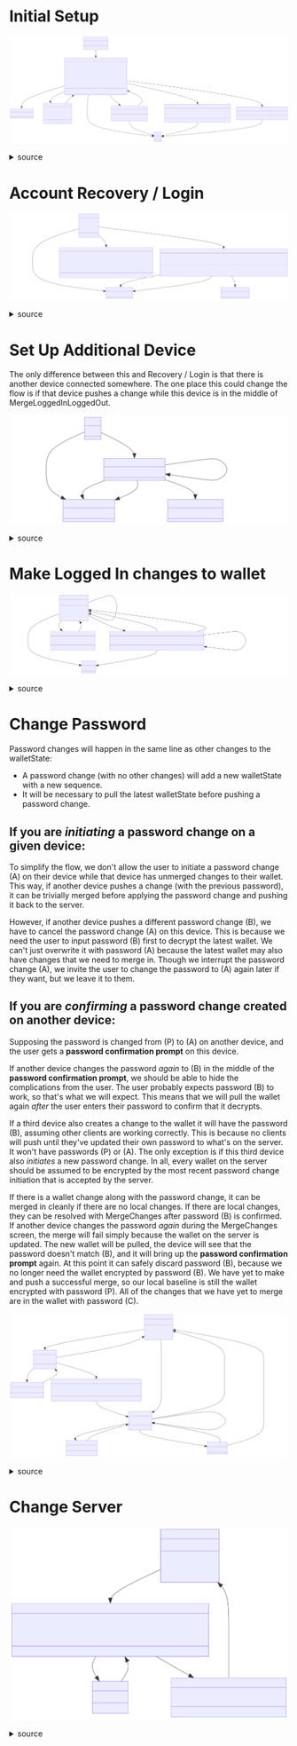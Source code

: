 # Initial Setup

![](user-flows-diagrams/diagram-1.svg)

<details><summary>source</summary>

```mermaid
classDiagram

LoggedOutHomeScreen --|> Signup : Set Up Account
Signup --|> LoggedInHomeScreen : Sign Up - Success
Signup --|> Login : I already have an account

Signup --|> SignupErrorCredentials : Sign Up - Bad Credentials
SignupErrorCredentials --|> Signup : Try Again

Signup --|> SignupErrorEmailExists : Sign Up - Email Exists On Server
SignupErrorEmailExists --|> Signup : Sign up with a different email address
SignupErrorEmailExists --|> Login : Log In Instead

Signup --|> SignupErrorPubKeyExists : Sign Up - Wallet PubKey Exists On Server with different Email
SignupErrorPubKeyExists --|> Login : Log In Instead

Signup --|> SignupErrorPubKeyEmailExists : Sign Up - Wallet PubKey Email Pair Exists On Server
SignupErrorPubKeyEmailExists --|> Login : Log In Instead

LoggedOutHomeScreen : Trending Videos
LoggedOutHomeScreen : Set Up Account()

LoggedInHomeScreen : ...

Signup : Enter Credentials
Signup : * [Server]
Signup : * [Email]
Signup : * [Password]
Signup : -
Signup : Warnings
Signup : * Wallet goes on server, but it's encrypted
Signup : * Don't lose your password! We have *no* recovery options without it.
Signup : * Make your password strong. Don't trust the server!
Signup : Sign Up()
Signup : I already have an account()

SignupErrorCredentials : Possible Errors
SignupErrorCredentials : * Server Invalid
SignupErrorCredentials : * Email Malformed
SignupErrorCredentials : * Password Not Good Enough
SignupErrorCredentials : Try Again()

SignupErrorPubKeyExists : An account with your wallet, but not the email you entered, already exists
SignupErrorPubKeyExists : Note to user
SignupErrorPubKeyExists : * Change email later if you want, after you log in
SignupErrorPubKeyExists : Log In Instead()

SignupErrorPubKeyEmailExists : An account with your wallet and this email already exists
SignupErrorPubKeyEmailExists : Log In Instead()

SignupErrorEmailExists : This email already exists on this server
SignupErrorEmailExists : Log In Instead()
SignupErrorEmailExists : Sign up with a different email address()

Login : ...
```

</details>

# Account Recovery / Login

![](user-flows-diagrams/diagram-2.svg)

<details><summary>source</summary>

```mermaid
classDiagram

Login --|> MergeLoggedInLoggedOut : Log In - Existing pre-login local changes
Login --|> DataError : Log In - Data Error
Login --|> LoggedInHomeScreen : Log In - No existing pre-login local changes

MergeLoggedInLoggedOut --|> LoggedInHomeScreen : Discard logged out changes
MergeLoggedInLoggedOut --|> LoggedInHomeScreen : Merge logged out changes
MergeLoggedInLoggedOut --|> LoggedOutHomeScreen : Cancel login

LoggedInHomeScreen : ...
LoggedOutHomeScreen : ...

MergeLoggedInLoggedOut : Before you logged in, you took some actions that were saved to your wallet. Would you like to merge them?
MergeLoggedInLoggedOut : - this is a complicated part -
MergeLoggedInLoggedOut : - this is unlike normal conflict resolution because the baseline is zero, and also the logged out wallet's keypair is discarded -
MergeLoggedInLoggedOut : Discard logged out changes()
MergeLoggedInLoggedOut : Merge logged out changes()
MergeLoggedInLoggedOut : Don't log in for now()

DataError : Possible Errors
DataError : * Corrupt wallet JSON
DataError : * Signature does not match
DataError : * Sequence error
DataError : - This might be Error Recovery Mode, or Error Recovery Mode may be split off from here -
DataError : - this is a complicated part -
DataError : ????()

Login : Enter Credentials
Login : * [Server]
Login : * [Email]
Login : * [Password]
Login : Log In()
```

</details>

# Set Up Additional Device

The only difference between this and Recovery / Login is that there is another device connected somewhere. The one place this could change the flow is if that device pushes a change while this device is in the middle of MergeLoggedInLoggedOut.

![](user-flows-diagrams/diagram-3.svg)

<details><summary>source</summary>

```mermaid
classDiagram

Login --|> MergeLoggedInLoggedOut : Existing pre-login local changes
Login --|> LoggedInHomeScreen : No existing pre-login local changes

MergeLoggedInLoggedOut --|> LoggedInHomeScreen : Discard logged out changes
MergeLoggedInLoggedOut --|> LoggedInHomeScreen : Merge logged out changes
MergeLoggedInLoggedOut --|> LoggedOutHomeScreen : Cancel login

MergeLoggedInLoggedOut --|> MergeLoggedInLoggedOut : Other device pushed an update in the middle of merging

LoggedInHomeScreen : ...
LoggedOutHomeScreen : ...

MergeLoggedInLoggedOut : ...

Login : ...

```

</details>

# Make Logged In changes to wallet

![](user-flows-diagrams/diagram-4.svg)

<details><summary>source</summary>

```mermaid
classDiagram

LoggedInHomeScreen --|> LoggedInHomeScreen : Make Changes - Change committed to server
LoggedInHomeScreen --|> MergeChanges : Make Changes - Conflict on server
LoggedInHomeScreen --|> DataError : Periodic Get Wallet - Data Error
LoggedInHomeScreen --|> VisualHash : Check Visual Hash
VisualHash --|> LoggedInHomeScreen : Go Back

MergeChanges --|> MergeChanges : Commit Merge - Other device pushed an update during MergeChanges
MergeChanges --|> LoggedInHomeScreen : Commit Merge - Merge committed to server
MergeChanges --|> LoggedInHomeScreen : Commit Merge - Too many errors [network, etc], giving up for now
MergeChanges --|> DataError : Commit Merge - Data Error

MergeChanges : Merge changes that were made here and at least one other device without rebasing
MergeChanges : - this is a complicated part -
MergeChanges : Commit Merge()

LoggedInHomeScreen : Trending Videos
LoggedInHomeScreen : Make Changes()
LoggedInHomeScreen : Check Visual Hash()
LoggedInHomeScreen : Change Password()
LoggedInHomeScreen : Change Server()

DataError : ...

VisualHash : Confirm all of your devices are in sync
VisualHash : - visual hash -
VisualHash : GoBack()

```

</details>

# Change Password

Password changes will happen in the same line as other changes to the walletState:

* A password change (with no other changes) will add a new walletState with a new sequence.
* It will be necessary to pull the latest walletState before pushing a password change.

## If you are *initiating* a password change on a given device:

To simplify the flow, we don't allow the user to initiate a password change (A) on their device while that device has unmerged changes to their wallet. This way, if another device pushes a change (with the previous password), it can be trivially merged before applying the password change and pushing it back to the server.

However, if another device pushes a different password change (B), we have to cancel the password change (A) on this device. This is because we need the user to input password (B) first to decrypt the latest wallet. We can't just overwrite it with password (A) because the latest wallet may also have changes that we need to merge in. Though we interrupt the password change (A), we invite the user to change the password to (A) again later if they want, but we leave it to them.

## If you are *confirming* a password change created on another device:

Supposing the password is changed from (P) to (A) on another device, and the user gets a **password confirmation prompt** on this device.

If another device changes the password _again_ to (B) in the middle of the **password confirmation prompt**, we should be able to hide the complications from the user. The user probably expects password (B) to work, so that's what we will expect. This means that we will pull the wallet again _after_ the user enters their password to confirm that it decrypts.

If a third device also creates a change to the wallet it will have the password (B), assuming other clients are working correctly. This is because no clients will push until they've updated their own password to what's on the server. It won't have passwords (P) or (A). The only exception is if this third device also _initiates_ a new password change. In all, every wallet on the server should be assumed to be encrypted by the most recent password change initiation that is accepted by the server.

If there is a wallet change along with the password change, it can be merged in cleanly if there are no local changes. If there are local changes, they can be resolved with MergeChanges after password (B) is confirmed. If another device changes the password _again_ during the MergeChanges screen, the merge will fail simply because the wallet on the server is updated. The new wallet will be pulled, the device will see that the password doesn't match (B), and it will bring up the **password confirmation prompt** again. At this point it can safely discard password (B), because we no longer need the wallet encrypted by password (B). We have yet to make and push a successful merge, so our local baseline is still the wallet encrypted with password (P). All of the changes that we have yet to merge are in the wallet with password (C).

![](user-flows-diagrams/diagram-5.svg)

<details><summary>source</summary>

```mermaid
classDiagram

LoggedInHomeScreen --|> ChangePassword : Change Password - *only if no un-merged changes present*
ChangePassword --|> BadPassword : Submit - Bad Password
ChangePassword --|> ChangePasswordPreempted : Submit - Another device updated the password
ChangePasswordPreempted --|> ConfirmPassword : Accept New Password Instead
ChangePassword --|> LoggedInHomeScreen : Submit - Success
BadPassword --|> ChangePassword : Try Again

LoggedInHomeScreen --|> ConfirmPassword : Other device changes password
ConfirmPassword --|> ConfirmPassword : Other device changes password during ConfirmPassword
ConfirmPassword --|> IncorrectPassword : Submit - Incorrect
ConfirmPassword --|> LoggedInHomeScreen : Submit - Success
ConfirmPassword --|> MergeChanges : Submit - Success, but we've now decrypted changes that we need to merge
IncorrectPassword --|> ConfirmPassword : Try Again

MergeChanges --|> ConfirmPassword : Commit Merge - Other device changes password during MergeChanges
MergeChanges --|> LoggedInHomeScreen : Commit Merge - Merge committed to server

MergeChanges : ...

LoggedInHomeScreen : Trending Videos
LoggedInHomeScreen : Make Changes()
LoggedInHomeScreen : Check Visual Hash()
LoggedInHomeScreen : Change Password()
LoggedInHomeScreen : Change Server()

ChangePassword : Enter Credentials
ChangePassword : * [Password]
ChangePassword : Submit()

BadPassword : Password Not Good Enough
BadPassword : Try Again()

ChangePasswordPreempted : Looks like you changed your password on another device.
ChangePasswordPreempted : You need to enter this new password on this device to continue.
ChangePasswordPreempted : If you still would like to change your password using this device, do so afterwards.
ChangePasswordPreempted : Accept New Password Instead()

ConfirmPassword : Enter Credentials
ConfirmPassword : * [Password]
ConfirmPassword : Submit()

IncorrectPassword : Password Does Not Match
IncorrectPassword : Try Again()

```

</details>


# Change Server

![](user-flows-diagrams/diagram-6.svg)

<details><summary>source</summary>

```mermaid
classDiagram

LoggedInHomeScreen --|> ChangeServer : Change Server
ChangeServer  --|> BadServer : Confirm - Bad Server
ChangeServer  --|> ChangeServerConfirmation : Confirm - Success
BadServer --|> ChangeServer : Try Again
ChangeServerConfirmation --|> LoggedInHomeScreen : Confirm

LoggedInHomeScreen : Trending Videos
LoggedInHomeScreen : Make Changes()
LoggedInHomeScreen : Check Visual Hash()
LoggedInHomeScreen : Change Password()
LoggedInHomeScreen : Change Server()

ChangeServer : We don't trust the server you were at.
ChangeServer : Gather all of your devices and confirm visual hash to make sure they're all synced first
ChangeServer : - visual hash -
ChangeServer : * [New Server URL]
ChangeServer : Confirm()

ChangeServerConfirmation : Confirm new visual hashes to confirm new server
ChangeServerConfirmation : - visual hash -
ChangeServerConfirmation : Confirm()

BadServer : Server Invalid
BadServer : Try Again()
```

</details>
